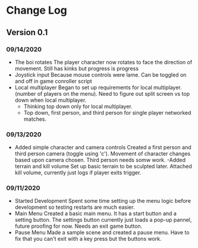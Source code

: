 # Change Log
## Version 0.1
### 09/14/2020
- The boi rotates
The player character now rotates to face the direction of movement. Still has kinks but progress is progress
- Joystick input
Because mouse controls were lame. Can be toggled on and off in game conroller script
- Local multiplayer
Began to set up requirements for local multiplayer. (number of players on the menu). Need to figure out split screen vs top down when local multiplayer.
  - Thinking top down only for local multiplayer.
  - Top down, first person, and third person for single player networked matches.

### 09/13/2020
- Added simple character and camera controls
Created a first person and third person camera (toggle using 'c'). Movement of character changes based upon camera chosen. Third person needs somw work.
-Added terrain and kill volume
Set up basic terrain to be sculpted later. Attached kill volume, currently just logs if player exits trigger.


### 09/11/2020
- Started Development
Spent some time setting up the menu logic before development so testing restarts are much easier.
- Main Menu
Created a basic main menu. It has a start button and a setting button. The settings button currently just loads a pop-up pannel, future proofing for now. Needs an exit game button.
- Pause Menu
Made a sample scene and created a pause menu. Have to fix that you can't exit with a key press but the buttons work.
